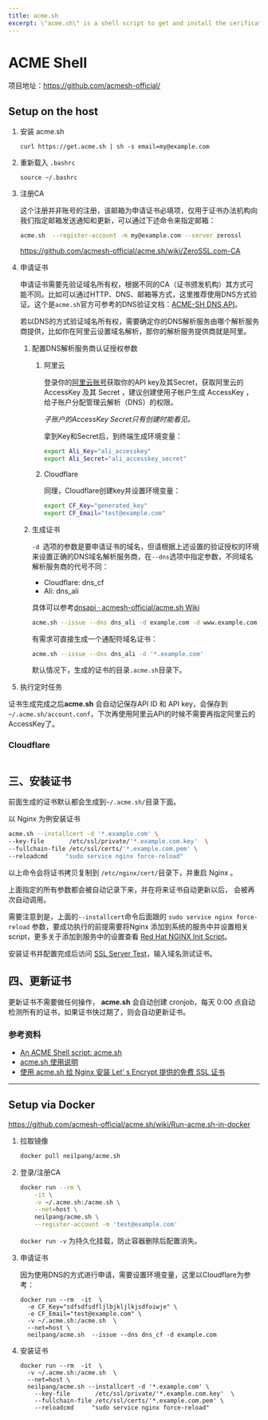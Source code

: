 ```yaml
---
title: acme.sh
excerpt: \"acme.sh\" is a shell script to get and install the cerification automatically, use ACME protocal.
---
```


# ACME Shell

项目地址：https://github.com/acmesh-official/

## Setup on the host

1. 安装 acme.sh

    ```
    curl https://get.acme.sh | sh -s email=my@example.com
    ```

2. 重新载入 `.bashrc`

    ```
    source ~/.bashrc 
    ```

3. 注册CA

    这个注册并非账号的注册，该邮箱为申请证书必填项，仅用于证书办法机构向我们指定邮箱发送通知和更新，可以通过下述命令来指定邮箱：

    ```sh
    acme.sh  --register-account -m my@example.com --server zerossl
    ```

    https://github.com/acmesh-official/acme.sh/wiki/ZeroSSL.com-CA

4. 申请证书

    申请证书需要先验证域名所有权，根据不同的CA（证书颁发机构）其方式可能不同。比如可以通过HTTP、DNS、邮箱等方式，这里推荐使用DNS方式验证。这个是`acme.sh`官方可参考的DNS验证文档：[ACME-SH DNS API](https://github.com/acmesh-official/acme.sh/wiki/dnsapi)。

    若以DNS的方式验证域名所有权，需要确定你的DNS解析服务由哪个解析服务商提供，比如你在阿里云设置域名解析，那你的解析服务提供商就是阿里。

    1. 配置DNS解析服务商认证授权参数

       1. 阿里云

           登录你的[阿里云账号](https://ram.console.aliyun.com/manage/ak)获取你的API key及其Secret，获取阿里云的 AccessKey 及其 Secret ，建议创建使用子帐户生成 AccessKey ，给子账户分配管理云解析（DNS）的权限。

           *子账户的AccessKey Secret只有创建时能看见。*

           拿到Key和Secret后，到终端生成环境变量：

            ```sh
            export Ali_Key="ali_accesskey"
            export Ali_Secret="ali_accesskey_secret"
            ```

       2. Cloudflare

           同理，Cloudflare创建key并设置环境变量：

           ```sh
           export CF_Key="generated_key"
           export CF_Email="test@example.com"
           ```
    
    2. 生成证书
    
        `-d `选项的参数是要申请证书的域名，但请根据上述设置的验证授权的环境来设置正确的DNS域名解析服务商，在`--dns`选项中指定参数，不同域名解析服务商的代号不同：
    
        - Cloudflare: dns_cf
        - Ali: dns_ali
        
        具体可以参考[dnsapi · acmesh-official/acme.sh Wiki](https://github.com/acmesh-official/acme.sh/wiki/dnsapi)
        
        ```sh
        acme.sh --issue --dns dns_ali -d example.com -d www.example.com
        ```
        
        有需求可直接生成一个通配符域名证书：
        
        ```sh
        acme.sh --issue --dns dns_ali -d '*.example.com'
        ```
        
        默认情况下，生成的证书的目录`.acme.sh`目录下。

5. 执行定时任务

   

证书生成完成之后**acme.sh** 会自动记保存API ID 和 API key，会保存到 `~/.acme.sh/account.conf`，下次再使用阿里云API的时候不需要再指定阿里云的 AccessKey了。

### Cloudflare

```sh

```

## 三、安装证书

前面生成的证书默认都会生成到`~/.acme.sh/`目录下面。

以 Nginx 为例安装证书

```sh
acme.sh --installcert -d '*.example.com' \
--key-file       /etc/ssl/private/'*.example.com.key'  \
--fullchain-file /etc/ssl/certs/'*.example.com.pem' \
--reloadcmd     "sudo service nginx force-reload"
```

以上命令会将证书拷贝复制到 `/etc/nginx/cert/`目录下，并重启 Nginx 。

上面指定的所有参数都会被自动记录下来，并在将来证书自动更新以后， 会被再次自动调用。

需要注意到是，上面的`--installcert`命令后面跟的 `sudo service nginx force-reload` 参数，要成功执行的前提需要将Nginx 添加到系统的服务中并设置相关script，更多关于添加到服务中的设置查看 [Red Hat NGINX Init Script](https://link.segmentfault.com/?url=https%3A%2F%2Fwww.nginx.com%2Fresources%2Fwiki%2Fstart%2Ftopics%2Fexamples%2Fredhatnginxinit%2F)。

安装证书并配置完成后访问 [SSL Server Test](https://link.segmentfault.com/?url=https%3A%2F%2Fwww.ssllabs.com%2Fssltest%2Findex.html)，输入域名测试证书。

## 四、更新证书

更新证书不需要做任何操作， **acme.sh** 会自动创建 cronjob，每天 0:00 点自动检测所有的证书，如果证书快过期了，则会自动更新证书。

### 参考资料

- [An ACME Shell script: acme.sh](https://link.segmentfault.com/?url=https%3A%2F%2Fgithub.com%2Facmesh-official%2Facme.sh)
- [acme.sh 使用说明](https://link.segmentfault.com/?url=https%3A%2F%2Fgithub.com%2Facmesh-official%2Facme.sh%2Fwiki%2F%E8%AF%B4%E6%98%8E)
- [使用 acme.sh 给 Nginx 安装 Let’ s Encrypt 提供的免费 SSL 证书](https://link.segmentfault.com/?url=https%3A%2F%2Fruby-china.org%2Ftopics%2F31983)

---

## Setup via Docker

https://github.com/acmesh-official/acme.sh/wiki/Run-acme.sh-in-docker

1. 拉取镜像

    ```sh
    docker pull neilpang/acme.sh
    ```

2. 登录/注册CA

    ```sh
    docker run --rm \
        -it \
        -v ~/.acme.sh:/acme.sh \
        --net=host \
        neilpang/acme.sh \
        --register-account -m 'test@example.com'
    ```

    `docker run -v`  为持久化挂载，防止容器删除后配置消失。

3. 申请证书

    因为使用DNS的方式进行申请，需要设置环境变量，这里以Cloudflare为参考：

    ```
    docker run --rm  -it  \
      -e CF_Key="sdfsdfsdfljlbjkljlkjsdfoiwje" \
      -e CF_Email="test@example.com" \
      -v ~/.acme.sh:/acme.sh  \
      --net=host \
      neilpang/acme.sh  --issue --dns dns_cf -d example.com
    ```

4. 安装证书

    ```
    docker run --rm  -it  \
      -v ~/.acme.sh:/acme.sh  \
      --net=host \
      neilpang/acme.sh --installcert -d '*.example.com' \
        --key-file       /etc/ssl/private/'*.example.com.key'  \
        --fullchain-file /etc/ssl/certs/'*.example.com.pem' \
        --reloadcmd     "sudo service nginx force-reload"
    ```

